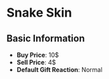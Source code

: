 # Snake Skin

## Basic Information

- **Buy Price**: 10$
- **Sell Price**: 4$
- **Default Gift Reaction**: Normal